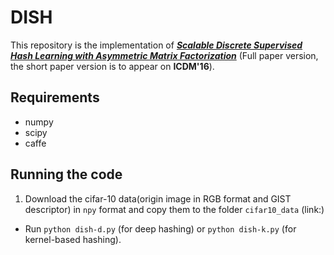 # DISH

This repository is the implementation of [***Scalable Discrete Supervised Hash Learning with Asymmetric Matrix Factorization***](https://arxiv.org/abs/1609.08740) (Full paper version, the short paper version is to appear on **ICDM'16**).

## Requirements

* numpy
* scipy
* caffe

## Running the code

1. Download the cifar-10 data(origin image in RGB format and GIST descriptor) in `npy` format and copy them to the folder `cifar10_data` (link:)
* Run `python dish-d.py` (for deep hashing) or `python dish-k.py` (for kernel-based hashing).
